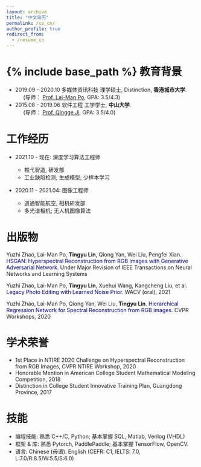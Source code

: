 ```yaml
---
layout: archive
title: "中文简历"
permalink: /cv_cn/
author_profile: true
redirect_from:
  - /resume_cn
---
```


{% include base_path %}
教育背景
======
* 2019.09 - 2020.10 多媒体资讯科技 理学硕士, Distinction, **香港城市大学**. <br>
&ensp;&ensp;&ensp;(导师： [Prof. Lai-Man Po](http://www.ee.cityu.edu.hk/~lmpo/), GPA: 3.5/4.3)
* 2015.08 - 2019.06 软件工程 工学学士, **中山大学**. <br>
&ensp;&ensp;&ensp;(导师： [Prof. Qingge Ji](https://cse.sysu.edu.cn/content/2539), GPA: 3.5/4.0)

工作经历
======
* 2021.10 - 现在: 深度学习算法工程师
  * 樵弋智造, 研发部
  * 工业缺陷检测; 生成模型; 少样本学习

* 2020.11 - 2021.04: 图像工程师
  * 道通智能航空, 相机研发部
  * 多光谱相机; 无人机图像算法

出版物
======
Yuzhi Zhao, Lai-Man Po, **Tingyu Lin**, Qiong Yan, Wei Liu, Pengfei Xian. <font color='Navy'>HSGAN: Hyperspectral Reconstruction from RGB Images with Generative Adversarial Network</font>. Under Major Revision of IEEE Transactions on Neural Networks and Learning Systems

Yuzhi Zhao, Lai-Man Po, **Tingyu Lin**, Xuehui Wang, Kangcheng Liu, et al. <font color='Navy'>Legacy Photo Editing with Learned Noise Prior</font>. WACV (oral), 2021

Yuzhi Zhao, Lai-Man Po, Qiong Yan, Wei Liu, **Tingyu Lin**. <font color='Navy'>Hierarchical Regression Network for Spectral Reconstruction from RGB images</font>. CVPR Workshops, 2020

  
学术荣誉
======
* 1st Place in NTIRE 2020 Challenge on Hyperspectral Reconstruction from RGB Images, CVPR NTIRE Workshop, 2020
* Honorable Mention in American College Student Mathematical Modeling Competition, 2018
* Distinction in College Student Innovative Training Plan, Guangdong Province, 2017


技能
======
* 编程技能: 熟悉 C++/C, Python; 基本掌握 SQL, Matlab, Verilog (VHDL)
* 框架 & 库: 熟悉 Pytorch, PaddlePaddle; 基本掌握 TensorFlow, OpenCV.
* 语言: Chinese (母语). English (CEFR: C1, IELTS: 7.0, L:7.0/R:8.5/W:5.5/S:6.0)